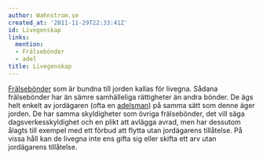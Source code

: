 ```yaml
---
author: Wahnstrom.se
created_at: '2011-11-29T22:33:41Z'
id: Livegenskap
links:
  mention:
  - Frälsebönder
  - adel
title: Livegenskap
---
```


[Frälsebönder] som är bundna till jorden kallas för livegna. Sådana frälsebönder har än sämre
samhälleliga rättigheter än andra bönder. De ägs helt enkelt av jordägaren (ofta en [adelsman]) på
samma sätt som denne äger jorden. De har samma skyldigheter som övriga frälsebönder, det vill säga
dagsverkesskyldighet och en plikt att avlägga avrad, men har dessutom ålagts till exempel med ett
förbud att flytta utan jordägarens tillåtelse. På vissa håll kan de livegna inte ens gifta sig eller
skifta ett arv utan jordägarens tillåtelse.

  [Frälsebönder]: Frälsebönder
  [adelsman]: adel